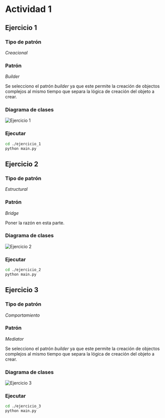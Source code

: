 # Actividad 1

## Ejercicio 1

### Tipo de patrón

_Creacional_

### Patrón

_Builder_

Se selecciono el patrón _builder_ ya que este permite la creación de objectos complejos al mismo tiempo que separa la lógica de creación del objeto a crear.

### Diagrama de clases

![Ejercicio 1](ejercicio%201.png)

### Ejecutar

```bash
cd ./ejercicio_1
python main.py
```

## Ejercicio 2

### Tipo de patrón

_Estructural_

### Patrón

_Bridge_

Poner la razón en esta parte.

### Diagrama de clases

![Ejercicio 2](ejercicio%202.png)

### Ejecutar

```bash
cd ./ejercicio_2
python main.py
```

## Ejercicio 3

### Tipo de patrón

_Comportamiento_

### Patrón

_Mediator_

Se selecciono el patrón _builder_ ya que este permite la creación de objectos complejos al mismo tiempo que separa la lógica de creación del objeto a crear.

### Diagrama de clases

![Ejercicio 3](ejercicio%203.png)

### Ejecutar

```bash
cd ./ejercicio_3
python main.py
```
